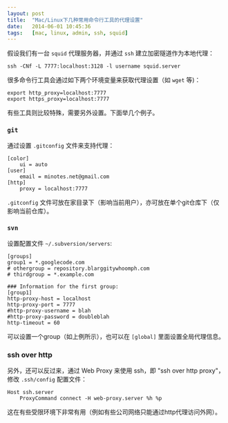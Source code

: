 ```yaml
---
layout: post
title:  "Mac/Linux下几种常用命令行工具的代理设置"
date:   2014-06-01 10:45:36
tags:   [mac, linux, admin, ssh, squid]
---
```


假设我们有一台 `squid` 代理服务器，并通过 `ssh` 建立加密隧道作为本地代理：


```
ssh -CNf -L 7777:localhost:3128 -l username squid.server
```

很多命令行工具会通过如下两个环境变量来获取代理设置（如 `wget` 等)：


```
export http_proxy=localhost:7777
export https_proxy=localhost:7777
```

有些工具则比较特殊，需要另外设置。下面举几个例子。

### `git`

通过设置 `.gitconfig` 文件来支持代理：

```
[color]
    ui = auto
[user]
    email = minotes.net@gmail.com
[http]
    proxy = localhost:7777
```

`.gitconfig` 文件可放在家目录下（影响当前用户），亦可放在单个git仓库下（仅影响当前仓库）。

### `svn`

设置配置文件 `~/.subversion/servers`:

```
[groups]
group1 = *.googlecode.com
# othergroup = repository.blarggitywhoomph.com
# thirdgroup = *.example.com

### Information for the first group:
[group1]
http-proxy-host = localhost
http-proxy-port = 7777
#http-proxy-username = blah
#http-proxy-password = doubleblah
http-timeout = 60
```
可以设置一个group（如上例所示），也可以在 `[global]` 里面设置全局代理信息。

### ssh over http

另外，还可以反过来，通过 Web Proxy 来使用 ssh，即 "ssh over http proxy"，修改 `.ssh/config` 配置文件：


```
Host ssh.server
    ProxyCommand connect -H web-proxy.server %h %p
```
这在有些受限环境下非常有用（例如有些公司网络只能通过http代理访问外网）。